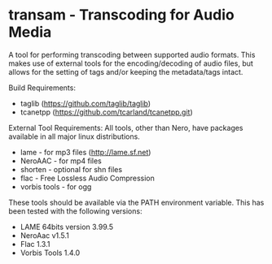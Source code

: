 transam - Transcoding for Audio Media
=====================================

A tool for performing transcoding between supported audio formats. This makes use of external tools 
for the encoding/decoding of audio files, but allows for the setting of tags and/or keeping the metadata/tags intact.

 Build Requirements:

  * taglib  (https://github.com/taglib/taglib)
  * tcanetpp (https://github.com/tcarland/tcanetpp.git)

 External Tool Requirements: 
   All tools, other than Nero, have packages available in all major linux distributions.

  * lame - for mp3 files (http://lame.sf.net)
  * NeroAAC - for mp4 files
  * shorten - optional for shn files
  * flac - Free Lossless Audio Compression
  * vorbis tools - for ogg

These tools should be available via the PATH environment variable.
This has been tested with the following versions:

 * LAME 64bits version 3.99.5 
 * NeroAac v1.5.1
 * Flac 1.3.1
 * Vorbis Tools 1.4.0

